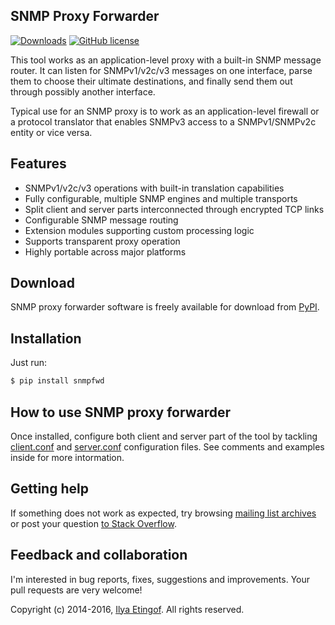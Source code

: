 
SNMP Proxy Forwarder
--------------------
[![Downloads](https://img.shields.io/pypi/dm/snmpfwd.svg)](https://pypi.python.org/pypi/snmpfwd)
[![GitHub license](https://img.shields.io/badge/license-BSD-blue.svg)](https://raw.githubusercontent.com/etingof/snmpfwd/master/LICENSE.txt)

This tool works as an application-level proxy with a built-in SNMP
message router. It can listen for SNMPv1/v2c/v3 messages on one interface,
parse them to choose their ultimate destinations, and finally send them
out through possibly another interface.

Typical use for an SNMP proxy is to work as an application-level firewall
or a protocol translator that enables SNMPv3 access to a SNMPv1/SNMPv2c
entity or vice versa.

Features
--------

* SNMPv1/v2c/v3 operations with built-in translation capabilities
* Fully configurable, multiple SNMP engines and multiple transports
* Split client and server parts interconnected through encrypted TCP links
* Configurable SNMP message routing
* Extension modules supporting custom processing logic
* Supports transparent proxy operation
* Highly portable across major platforms

Download
--------

SNMP proxy forwarder software is freely available for download from [PyPI](https://pypi.python.org/pypi/snmpfwd).

Installation
------------

Just run:

```bash
$ pip install snmpfwd
```

How to use SNMP proxy forwarder
-------------------------------

Once installed, configure both client and server part of the tool by tackling
[client.conf](https://raw.githubusercontent.com/etingof/snmpfwd/master/conf/client.conf) and
[server.conf](https://raw.githubusercontent.com/etingof/snmpfwd/master/conf/server.conf)
configuration files. See comments and examples inside for more intormation.

Getting help
------------

If something does not work as expected, try browsing
[mailing list archives](https://sourceforge.net/p/snmpsim/mailman/snmpfwd-users/) or post
your question [to Stack Overflow](http://stackoverflow.com/questions/ask).

Feedback and collaboration
--------------------------

I'm interested in bug reports, fixes, suggestions and improvements. Your
pull requests are very welcome!

Copyright (c) 2014-2016, [Ilya Etingof](http://ilya@glas.net). All rights reserved.
